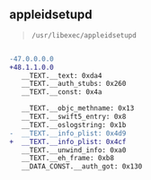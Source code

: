## appleidsetupd

> `/usr/libexec/appleidsetupd`

```diff

-47.0.0.0.0
+48.1.1.0.0
   __TEXT.__text: 0xda4
   __TEXT.__auth_stubs: 0x260
   __TEXT.__const: 0x4a

   __TEXT.__objc_methname: 0x13
   __TEXT.__swift5_entry: 0x8
   __TEXT.__oslogstring: 0x1b
-  __TEXT.__info_plist: 0x4d9
+  __TEXT.__info_plist: 0x4cf
   __TEXT.__unwind_info: 0xa0
   __TEXT.__eh_frame: 0xb8
   __DATA_CONST.__auth_got: 0x130

```

